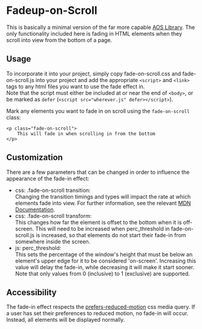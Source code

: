 # Fadeup-on-Scroll

This is basically a minimal version of the far more capable
[AOS Library](https://github.com/michalsnik/aos). The only functionality
included here is fading in HTML elements when they scroll into view from the
bottom of a page.

## Usage

To incorporate it into your project, simply copy fade-on-scroll.css and
fade-on-scroll.js into your project and add the appropriate `<script>` and
`<link>` tags to any html files you want to use the fade effect in.\
Note that the script must either be included at or near the end of `<body>`, or
be marked as `defer` (`<script src="wherever.js" defer></script>`).

Mark any elements you want to fade in on scroll using the `fade-on-scroll`
class:

```
<p class="fade-on-scroll">
	This will fade in when scrolling in from the bottom
</p>
```

## Customization

There are a few parameters that can be changed in order to influence the
appearance of the fade-in effect:
* css: .fade-on-scroll transition:\
  Changing the transition timings and types will impact the rate at which
  elements fade into view. For further information, see the relevant
  [MDN Documentation](https://developer.mozilla.org/en-US/docs/Web/CSS/transition).
* css: .fade-on-scroll transform:\
  This changes how far the element is offset to the bottom when it is
  off-screen. This will need to be increased when perc_threshold in
  fade-on-scroll.js is increased, so that elements do not start their fade-in
   from somewhere inside the screen.
* js: perc_threshold:\
  This sets the percentage of the window's height that must be below an
  element's upper edge for it to be considered 'on-screen'. Increasing this
  value will delay the fade-in, while decreasing it will make it start sooner.
  Note that only values from 0 (inclusive) to 1 (exclusive) are supported.

## Accessibility

The fade-in effect respects the
[prefers-reduced-motion](https://developer.mozilla.org/en-US/docs/Web/CSS/@media/prefers-reduced-motion)
css media query. If a user has set their preferences to reduced motion, no
fade-in will occur. Instead, all elements will be displayed normally.
